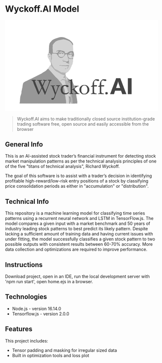 # Wyckoff.AI Model

![alt text](https://github.com/AlexMGalvez/wyckoff-ai-website/blob/master/public/images/logo-large-light-min.png?raw=true)

> Wyckoff.AI aims to make traditionally closed source institution-grade trading software free, open source and easily accessible from the browser

## General Info
This is an AI-assisted stock trader’s financial instrument for detecting stock market manipulation patterns as per the technical analysis principles of one of the five "titans of technical analysis", Richard Wyckoff. 

The goal of this software is to assist with a trader’s decision in identifying profitable high-reward/low-risk entry positions of a stock by classifying price consolidation periods as either in "accumulation" or "distribution".

## Technical Info
This repository is a machine learning model for classifying time series patterns using a recurrent neural network and LSTM in TensorFlow.js. The model compares a given input with a market benchmark and 50 years of industry leading stock patterns to best predict its likely pattern. Despite lacking a sufficient amount of training data and having current issues with under fitting, the model successfully classifies a given stock pattern to two possible outputs with consistent results between 60-70% accuracy. More data collection and optimizations are required to improve performance.

## Instructions
Download project, open in an IDE, run the local development server with 'npm run start', open home.ejs in a browser.

## Technologies
* Node.js - version 16.14.0
* Tensorflow.js - version 2.0.0

## Features
This project includes:
* Tensor padding and masking for irregular sized data
* Built in optimization tools and loss plot

